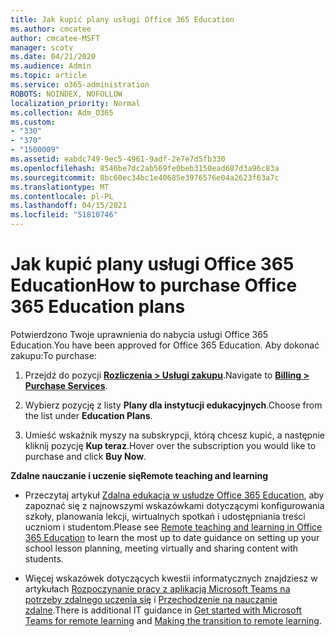 ```yaml
---
title: Jak kupić plany usługi Office 365 Education
ms.author: cmcatee
author: cmcatee-MSFT
manager: scotv
ms.date: 04/21/2020
ms.audience: Admin
ms.topic: article
ms.service: o365-administration
ROBOTS: NOINDEX, NOFOLLOW
localization_priority: Normal
ms.collection: Adm_O365
ms.custom:
- "330"
- "370"
- "1500009"
ms.assetid: eabdc749-9ec5-4961-9adf-2e7e7d5fb330
ms.openlocfilehash: 8546be7dc2ab569fe0beb3150ead687d3a96c83a
ms.sourcegitcommit: 8bc60ec34bc1e40685e3976576e04a2623f63a7c
ms.translationtype: MT
ms.contentlocale: pl-PL
ms.lasthandoff: 04/15/2021
ms.locfileid: "51810746"
---
```

# <a name="how-to-purchase-office-365-education-plans"></a><span data-ttu-id="c35cb-102">Jak kupić plany usługi Office 365 Education</span><span class="sxs-lookup"><span data-stu-id="c35cb-102">How to purchase Office 365 Education plans</span></span>

<span data-ttu-id="c35cb-103">Potwierdzono Twoje uprawnienia do nabycia usługi Office 365 Education.</span><span class="sxs-lookup"><span data-stu-id="c35cb-103">You have been approved for Office 365 Education.</span></span>  <span data-ttu-id="c35cb-104">Aby dokonać zakupu:</span><span class="sxs-lookup"><span data-stu-id="c35cb-104">To purchase:</span></span>

1. <span data-ttu-id="c35cb-105">Przejdź do pozycji **[Rozliczenia > Usługi zakupu](https://portal.office.com/AdminPortal/Home#/catalog)**.</span><span class="sxs-lookup"><span data-stu-id="c35cb-105">Navigate to **[Billing > Purchase Services](https://portal.office.com/AdminPortal/Home#/catalog)**.</span></span>

2. <span data-ttu-id="c35cb-106">Wybierz pozycję z listy **Plany dla instytucji edukacyjnych**.</span><span class="sxs-lookup"><span data-stu-id="c35cb-106">Choose from the list under **Education Plans**.</span></span>

3. <span data-ttu-id="c35cb-107">Umieść wskaźnik myszy na subskrypcji, którą chcesz kupić, a następnie kliknij pozycję **Kup teraz**.</span><span class="sxs-lookup"><span data-stu-id="c35cb-107">Hover over the subscription you would like to purchase and click **Buy Now**.</span></span>

<span data-ttu-id="c35cb-108">**Zdalne nauczanie i uczenie się**</span><span class="sxs-lookup"><span data-stu-id="c35cb-108">**Remote teaching and learning**</span></span>

- <span data-ttu-id="c35cb-109">Przeczytaj artykuł [Zdalna edukacja w usłudze Office 365 Education](https://support.office.com/article/remote-teaching-and-learning-in-office-365-education-f651ccae-7b65-478b-8366-51bb884025c4), aby zapoznać się z najnowszymi wskazówkami dotyczącymi konfigurowania szkoły, planowania lekcji, wirtualnych spotkań i udostępniania treści uczniom i studentom.</span><span class="sxs-lookup"><span data-stu-id="c35cb-109">Please see [Remote teaching and learning in Office 365 Education](https://support.office.com/article/remote-teaching-and-learning-in-office-365-education-f651ccae-7b65-478b-8366-51bb884025c4) to learn the most up to date guidance on setting up your school lesson planning, meeting virtually and sharing content with students.</span></span>

- <span data-ttu-id="c35cb-110">Więcej wskazówek dotyczących kwestii informatycznych znajdziesz w artykułach [Rozpoczynanie pracy z aplikacją Microsoft Teams na potrzeby zdalnego uczenia się](https://docs.microsoft.com/MicrosoftTeams/remote-learning-edu) i [Przechodzenie na nauczanie zdalne](https://www.microsoft.com/education/remote-learning).</span><span class="sxs-lookup"><span data-stu-id="c35cb-110">There is additional IT guidance in [Get started with Microsoft Teams for remote learning](https://docs.microsoft.com/MicrosoftTeams/remote-learning-edu) and [Making the transition to remote learning](https://www.microsoft.com/education/remote-learning).</span></span>
